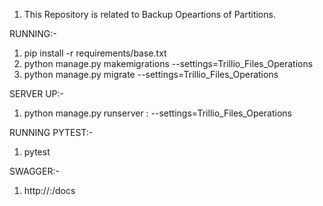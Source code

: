 1. This Repository is related to Backup Opeartions of Partitions.

RUNNING:-
1. pip install -r requirements/base.txt
2. python manage.py makemigrations --settings=Trillio_Files_Operations
3. python manage.py migrate --settings=Trillio_Files_Operations

SERVER UP:-
1. python manage.py runserver <ip>:<port> --settings=Trillio_Files_Operations

RUNNING PYTEST:-
1. pytest 

SWAGGER:-
1. http://<ip>:<port>/docs

